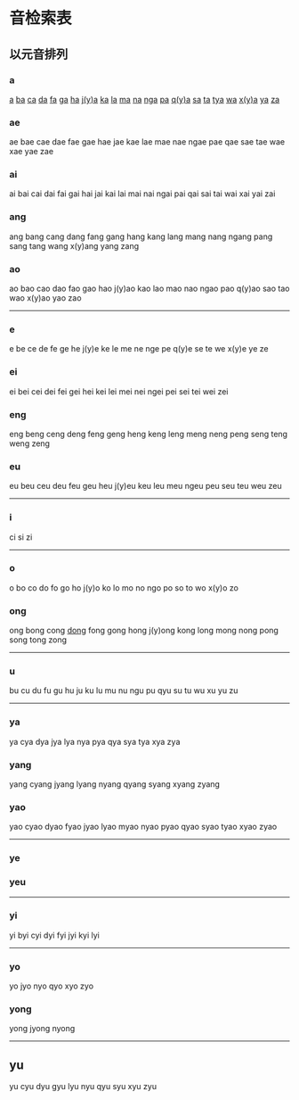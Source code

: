# 音检索表

## 以元音排列

### a

[a](a.md) [ba](ba.md) [ca](ca.md) [da](da.md) [fa](fa.md) [ga](ga.md) [ha](ha.md) [j(y)a](jya.md) [ka](ka.md) [la](la.md) [ma](ma.md) [na](na.md) [nga](nga.md) [pa](pa.md) [q(y)a](cya.md) [sa](sa.md) [ta](ta.md) [tya](tya.md) [wa](wa.md) [x(y)a](sya.md) [ya](ya.md) [za](za.md)

### ae

ae bae cae dae fae gae hae jae kae lae mae nae ngae pae qae sae tae wae xae yae zae

### ai

ai bai cai dai fai gai hai jai kai lai mai nai ngai pai qai sai tai wai xai yai zai

### ang

ang bang cang dang fang gang hang kang lang mang nang ngang pang sang tang wang x(y)ang yang zang

### ao

ao bao cao dao fao gao hao j(y)ao kao lao mao nao ngao pao q(y)ao sao tao wao x(y)ao yao zao

---

### e

e be ce de fe ge he j(y)e ke le me ne nge pe q(y)e se te we x(y)e ye ze

### ei

ei bei cei dei fei gei hei kei lei mei nei ngei pei sei tei wei zei

### eng

eng beng ceng deng feng geng heng keng leng meng neng peng seng teng weng zeng

### eu

eu beu ceu deu feu geu heu j(y)eu keu leu meu ngeu peu seu teu weu zeu

---

### i

ci si zi

---

### o

o bo co do fo go ho j(y)o ko lo mo no ngo po so to wo x(y)o zo

### ong

ong bong cong [dong](dong.md) fong gong hong j(y)ong kong long mong nong pong song tong zong

---

### u

bu cu du fu gu hu ju ku lu mu nu ngu pu qyu su tu wu xu yu zu

---

### ya

ya cya dya jya lya nya pya qya sya tya xya zya

### yang

yang cyang jyang lyang nyang qyang syang xyang zyang

### yao

yao cyao dyao fyao jyao lyao myao nyao pyao qyao syao tyao xyao zyao

---

### ye

### yeu

---

### yi

yi byi cyi dyi fyi jyi kyi lyi

---

### yo

yo jyo nyo qyo xyo zyo

### yong

yong jyong nyong

---

## yu

yu cyu dyu gyu lyu nyu qyu syu xyu zyu
